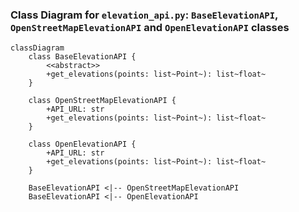 ### Class Diagram for `elevation_api.py`: `BaseElevationAPI`, `OpenStreetMapElevationAPI` and `OpenElevationAPI` classes

```mermaid
classDiagram
    class BaseElevationAPI {
        <<abstract>>
        +get_elevations(points: list~Point~): list~float~
    }

    class OpenStreetMapElevationAPI {
        +API_URL: str
        +get_elevations(points: list~Point~): list~float~
    }

    class OpenElevationAPI {
        +API_URL: str
        +get_elevations(points: list~Point~): list~float~
    }

    BaseElevationAPI <|-- OpenStreetMapElevationAPI
    BaseElevationAPI <|-- OpenElevationAPI
```
